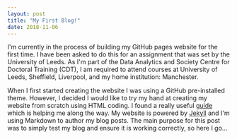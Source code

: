 ```yaml
---
layout: post
title: "My First Blog!"
date: 2018-11-06
---
```


I'm currently in the process of building my GitHub pages website for the first time. I have been asked to do this for an assignment that 
was set by the University of Leeds. As I'm part of the Data Analytics and Society Centre for Doctoral Training (CDT), I am required to 
attend courses at University of Leeds, Sheffield, Liverpool, and my home institution: Manchester. 

When I first started creating the website I was using a GitHub pre-installed theme. However, I decided I would like to try my hand at 
creating my website from scratch using HTML coding. I found a really useful [guide](http://jmcglone.com/guides/github-pages) which is 
helping me along the way. My website is powered by [Jekyll](http://jekyllrb.com) and I'm using Markdown to author my blog posts. The main
purpose for this post was to simply test my blog and ensure it is working correctly, so here I go...
